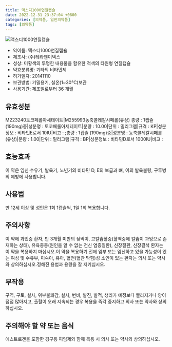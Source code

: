 ```yaml
---
title: 맥스디1000연질캡슐
date: 2022-12-31 23:37:04 +0800
categories: [의약품, 일반의약품]
tags: [의약품]
---
```

![맥스디1000연질캡슐](https://nedrug.mfds.go.kr/pbp/cmn/itemImageDownload/147426964205900079)

- 약이름: 맥스디1000연질캡슐
- 제조사: (주)테라젠이텍스
- 성상: 미황색의 투명한 내용물을 함유한 적색의 타원형 연질캡슐
- 약효분류명: 기타의 비타민제
- 허가일자: 20141110
- 보관방법: 기밀용기, 실온(1~30℃)보관
- 사용기간: 제조일로부터 36 개월
## 유효성분
M223240토코페롤아세테이트|M255993농축콜레칼시페롤(유상)
총량 : 1캡슐 (190mg)중|성분명 : 토코페롤아세테이트|분량 : 10.00|단위 : 밀리그램|규격 : KP|성분정보 : 비타민E로서 10IU|비고 : ;총량 : 1캡슐 (190mg)중|성분명 : 농축콜레칼시페롤(유상)|분량 : 1.00|단위 : 밀리그램|규격 : BP|성분정보 : 비타민D로서 1000IU|비고 :
## 효능효과
이 약은 임신∙수유기, 발육기, 노년기의 비타민 D, E의 보급과 뼈, 이의 발육불량, 구루병의 예방에 사용합니다.
## 사용법
만 12세 이상 및 성인은 1회 1캡슐씩, 1일 1회 복용합니다.
## 주의사항
이 약에 과민증 환자, 만 3개월 미만의 젖먹이, 고칼슘혈증(혈액중에 칼슘이 과잉으로 존재하는 상태), 유육종증(원인을 알 수 없는 전신 염증질환), 신장질환, 신장결석 환자는 이 약을 복용하지 마십시오.이 약을 복용하기 전에 임부 또는 임신하고 있을 가능성이 있는 여성 및 수유부, 미숙아, 유아, 혈전(혈관 막힘)성 소인이 있는 환자는 의사 또는 약사와 상의하십시오.정해진 용법과 용량을 잘 지키십시오.
## 부작용
구역, 구토, 설사, 위부불쾌감, 설사, 변비, 발진, 발적, 생리가 예정보다 빨라지거나 양이 점점 많아지고, 출혈이 오래 지속되는 경우 복용을 즉각 중지하고 의사 또는 약사와 상의하십시오.
## 주의해야 할 약 또는 음식
에스트로겐을 포함한 경구용 피임제와 함께 복용 시 의사 또는 약사와 상의하십시오.
